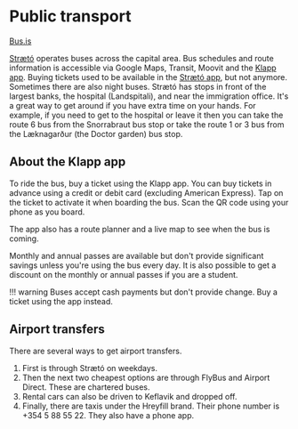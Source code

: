 # Public transport

[Bus.is](https://www.bus.is)

[Strætó](https://s.is) operates buses across the capital area. Bus schedules and route information is accessible via Google Maps, Transit, Moovit and the [Klapp app](https://www.klappid.is/). Buying tickets used to be available in the [Strætó app](https://www.straeto.is/en/um-straeto/straeto-appid), but not anymore. Sometimes there are also night buses. Strætó has stops in front of the largest banks, the hospital (Landspitali), and near the immigration office. It's a great way to get around if you have extra time on your hands. For example, if you need to get to the hospital or leave it then you can take the route 6 bus from the Snorrabraut bus stop or take the route 1 or 3 bus from the Læknagarður (the Doctor garden) bus stop.

## About the Klapp app
To ride the bus, buy a ticket using the Klapp app. You can buy tickets in advance using a credit or debit card (excluding American Express). Tap on the ticket to activate it when boarding the bus. Scan the QR code using your phone as you board.

The app also has a route planner and a live map to see when the bus is coming.

Monthly and annual passes are available but don't provide significant savings unless you're using the bus every day. It is also possible to get a discount on the monthly or annual passes if you are a student.

!!! warning
    Buses accept cash payments but don't provide change. Buy a ticket using the app instead.

## Airport transfers

There are several ways to get airport transfers. 
1. First is through Strætó on weekdays.
2. Then the next two cheapest options are through FlyBus and Airport Direct. These are chartered buses.
3. Rental cars can also be driven to Keflavik and dropped off.
4. Finally, there are taxis under the Hreyfill brand. Their phone number is +354 5 88 55 22. They also have a phone app.

   



